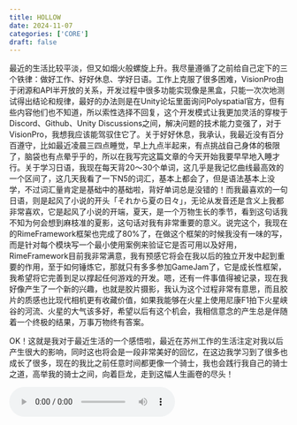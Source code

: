```yaml
---
title: HOLLOW
date: 2024-11-07
categories: ['CORE']
draft: false
---
```


​	最近的生活比较平淡，但又如烟火般螺旋上升。我尽量遵循了之前给自己定下的三个铁律：做好工作、好好休息、学好日语。工作上克服了很多困难，VisionPro由于闭源和API半开放的关系，开发过程中很多功能实现像是黑盒，只能一次次地测试得出结论和规律，最好的办法则是在Unity论坛里面询问Polyspatial官方，但有些内容他们也不知道，所以索性选择不回复，这个开发模式让我更加灵活的穿梭于Discord、Github、Unity Discussions之间，解决问题的技术能力变强了，对于VisionPro，我想我应该能驾驭住它了。关于好好休息，我承认，我最近没有百分百遵守，比如最近凌晨三四点睡觉，早上九点半起来，有点挑战自己身体的极限了，脑袋也有点晕乎乎的，所以在我写完这篇文章的今天开始我要早早地入睡才行。关于学习日语，我现在每天背20～30个单词，这几乎是我记忆曲线最高效的一个区间了，这几天我看了一下N5的词汇，基本上都会了，但是语法基本上没学，不过词汇量肯定是基础中的基础啦，背好单词总是没错的！而我最喜欢的一句日语，则是起风了小说的开头「それから夏の日々」，无论从发音还是含义上我都非常喜欢，它是起风了小说的开端，夏天，是一个万物生长的季节，看到这句话我不知为何会想到麻枝准的夏影，这句话对我有非常重要的意义。说完这个，我现在的RimeFramework框架也完成了80%了，在做这个框架的时候我没有一味的写，而是针对每个模块写一个最小使用案例来验证它是否可用以及好用，RimeFramework目前我非常满意，我有预感它将会在我以后的独立开发中起到重要的作用，至于如何锤炼它，那就只有多多参加GameJam了，它是成长性框架，我希望将它完善到足以撑起任何游戏的开发。嗯，还有一件事值得被记录，现在我好像产生了一个新的兴趣，也就是胶片摄影，我认为这个过程非常有意思，而且胶片的质感也比现代相机更有收藏价值，如果我能够在火星上使用尼康F1拍下火星峡谷的河流、火星的大气该多好，希望以后有这个机会，我相信意念的产生总是伴随着一个终极的结果，万事万物终有答案。

​	OK！这就是我对于最近生活的一个感悟啦，最近在苏州工作的生活注定对我以后产生很大的影响，同时这也将会是一段非常美好的回忆，在这边我学习到了很多也成长了很多，现在的我比之前任意时间都更像一个骑士，我也会践行我自己的骑士之道，高举我的骑士之间，向着巨龙，走到这幅人生画卷的尽头！

<audio controls autoplay>
  <source src="/audios/Rainy Garden.mp3" type="audio/mpeg">
  Your browser does not support the audio tag.
</audio>
